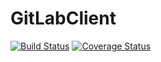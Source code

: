 # GitLabClient

[![Build Status](https://secure.travis-ci.org/simonwillcock/GitLabClient.png?branch=master)](http://travis-ci.org/simonwillcock/GitLabClient)
[![Coverage Status](https://coveralls.io/repos/simonwillcock/GitLabClient/badge.svg?branch=master&service=github)](https://coveralls.io/github/simonwillcock/GitLabClient?branch=master)